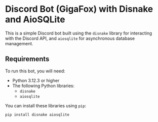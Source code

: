 # Discord Bot (GigaFox) with Disnake and AioSQLite

This is a simple Discord bot built using the `disnake` library for interacting with the Discord API, and `aiosqlite` for asynchronous database management.

## Requirements

To run this bot, you will need:

- Python 3.12.3 or higher
- The following Python libraries:
  - `disnake`
  - `aiosqlite`

You can install these libraries using `pip`:

```bash
pip install disnake aiosqlite
